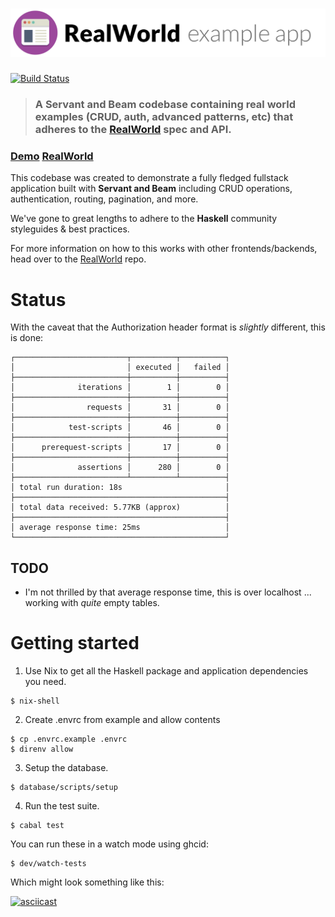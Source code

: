 # ![RealWorld Example App](logo.png)

[![Build Status](https://travis-ci.org/bradparker/servant-beam-realworld-example-app.svg?branch=master)](https://travis-ci.org/bradparker/servant-beam-realworld-example-app)

> ### A Servant and Beam codebase containing real world examples (CRUD, auth, advanced patterns, etc) that adheres to the [RealWorld](https://github.com/gothinkster/realworld) spec and API.

### [Demo](https://servant-beam-realworld.herokuapp.com/swagger/) [RealWorld](https://github.com/gothinkster/realworld)

This codebase was created to demonstrate a fully fledged fullstack application built with **Servant and Beam** including CRUD operations, authentication, routing, pagination, and more.

We've gone to great lengths to adhere to the **Haskell** community styleguides & best practices.

For more information on how to this works with other frontends/backends, head over to the [RealWorld](https://github.com/gothinkster/realworld) repo.

# Status

With the caveat that the Authorization header format is _slightly_ different, this is done:

```
┌─────────────────────────┬──────────┬──────────┐
│                         │ executed │   failed │
├─────────────────────────┼──────────┼──────────┤
│              iterations │        1 │        0 │
├─────────────────────────┼──────────┼──────────┤
│                requests │       31 │        0 │
├─────────────────────────┼──────────┼──────────┤
│            test-scripts │       46 │        0 │
├─────────────────────────┼──────────┼──────────┤
│      prerequest-scripts │       17 │        0 │
├─────────────────────────┼──────────┼──────────┤
│              assertions │      280 │        0 │
├─────────────────────────┴──────────┴──────────┤
│ total run duration: 18s                       │
├───────────────────────────────────────────────┤
│ total data received: 5.77KB (approx)          │
├───────────────────────────────────────────────┤
│ average response time: 25ms                   │
└───────────────────────────────────────────────┘
```

## TODO

* I'm not thrilled by that average response time, this is over localhost ... working with _quite_ empty tables.

# Getting started

1. Use Nix to get all the Haskell package and application dependencies you need.

  ```
  $ nix-shell
  ```

2. Create .envrc from example and allow contents

  ```
  $ cp .envrc.example .envrc
  $ direnv allow
  ```

3. Setup the database.

  ```
  $ database/scripts/setup
  ```

4. Run the test suite.

  ```
  $ cabal test
  ```

  You can run these in a watch mode using ghcid:

  ```
  $ dev/watch-tests
  ```

  Which might look something like this:

  [![asciicast](https://asciinema.org/a/YhNioSPZ4SKkHTpLxO7lzTogx.png)](https://asciinema.org/a/YhNioSPZ4SKkHTpLxO7lzTogx)
